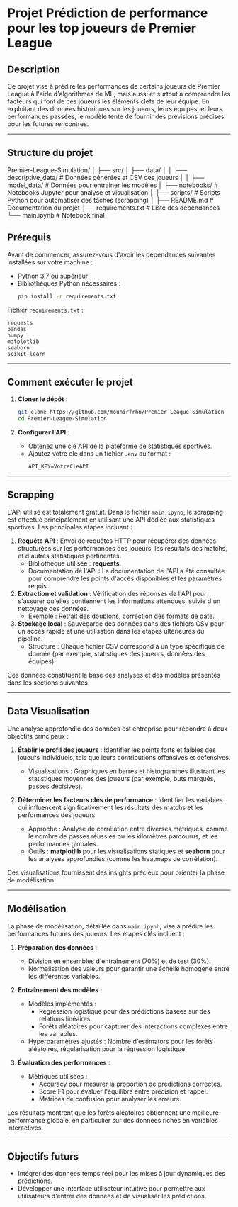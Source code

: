 # Projet **Prédiction de performance pour les top joueurs de Premier League**

## Description
Ce projet vise à prédire les performances de certains joueurs de Premier League à l'aide d'algorithmes de ML, mais aussi et surtout à comprendre les facteurs qui font de ces joueurs les éléments clefs de leur équipe. En exploitant des données historiques sur les joueurs, leurs équipes, et leurs performances passées, le modèle tente de fournir des prévisions précises pour les futures rencontres.

---

## Structure du projet

Premier-League-Simulation/
│
├── src/
│   ├── data/
│   │   ├── descriptive_data/   # Données générées et CSV des joueurs
│   │   ├── model_data/         # Données pour entrainer les modèles
│   ├── notebooks/              # Notebooks Jupyter pour analyse et visualisation
│   ├── scripts/                # Scripts Python pour automatiser des tâches (scrapping)
│
├── README.md                   # Documentation du projet
├── requirements.txt            # Liste des dépendances
└── main.ipynb                  # Notebook final

## Prérequis
Avant de commencer, assurez-vous d'avoir les dépendances suivantes installées sur votre machine :

- Python 3.7 ou supérieur
- Bibliothèques Python nécessaires :
  ```bash
  pip install -r requirements.txt
  ```

Fichier `requirements.txt` :
```
requests
pandas
numpy
matplotlib
seaborn
scikit-learn
```

---

## Comment exécuter le projet

1. **Cloner le dépôt** :
   ```bash
   git clone https://github.com/mounirfrhn/Premier-League-Simulation
   cd Premier-League-Simulation
   ```

2. **Configurer l'API** :
   - Obtenez une clé API de la plateforme de statistiques sportives.
   - Ajoutez votre clé dans un fichier `.env` au format :
     ```env
     API_KEY=VotreCleAPI
     ```
---

## Scrapping
L'API utilisé est totalement gratuit.
Dans le fichier `main.ipynb`, le scrapping est effectué principalement en utilisant une API dédiée aux statistiques sportives. Les principales étapes incluent :

1. **Requête API** : Envoi de requêtes HTTP pour récupérer des données structurées sur les performances des joueurs, les résultats des matchs, et d'autres statistiques pertinentes.
   - Bibliothèque utilisée : **requests**.
   - Documentation de l'API : La documentation de l'API a été consultée pour comprendre les points d'accès disponibles et les paramètres requis.
2. **Extraction et validation** : Vérification des réponses de l'API pour s'assurer qu'elles contiennent les informations attendues, suivie d'un nettoyage des données.
   - Exemple : Retrait des doublons, correction des formats de date.
3. **Stockage local** : Sauvegarde des données dans des fichiers CSV pour un accès rapide et une utilisation dans les étapes ultérieures du pipeline.
   - Structure : Chaque fichier CSV correspond à un type spécifique de donnée (par exemple, statistiques des joueurs, données des équipes).

Ces données constituent la base des analyses et des modèles présentés dans les sections suivantes.

---

## Data Visualisation
Une analyse approfondie des données est entreprise pour répondre à deux objectifs principaux :

1. **Établir le profil des joueurs** : Identifier les points forts et faibles des joueurs individuels, tels que leurs contributions offensives et défensives.
   - Visualisations : Graphiques en barres et histogrammes illustrant les statistiques moyennes des joueurs (par exemple, buts marqués, passes décisives).

2. **Déterminer les facteurs clés de performance** : Identifier les variables qui influencent significativement les résultats des matchs et les performances des joueurs.
   - Approche : Analyse de corrélation entre diverses métriques, comme le nombre de passes réussies ou les kilomètres parcourus, et les performances globales.
   - Outils : **matplotlib** pour les visualisations statiques et **seaborn** pour les analyses approfondies (comme les heatmaps de corrélation).

Ces visualisations fournissent des insights précieux pour orienter la phase de modélisation.

---

## Modélisation
La phase de modélisation, détaillée dans `main.ipynb`, vise à prédire les performances futures des joueurs. Les étapes clés incluent :

1. **Préparation des données** :
   - Division en ensembles d'entraînement (70%) et de test (30%).
   - Normalisation des valeurs pour garantir une échelle homogène entre les différentes variables.

2. **Entraînement des modèles** :
   - Modèles implémentés :
     - Régression logistique pour des prédictions basées sur des relations linéaires.
     - Forêts aléatoires pour capturer des interactions complexes entre les variables.
   - Hyperparamètres ajustés : Nombre d'estimators pour les forêts aléatoires, régularisation pour la régression logistique.

3. **Évaluation des performances** :
   - Métriques utilisées :
     - Accuracy pour mesurer la proportion de prédictions correctes.
     - Score F1 pour évaluer l'équilibre entre précision et rappel.
     - Matrices de confusion pour analyser les erreurs.

Les résultats montrent que les forêts aléatoires obtiennent une meilleure performance globale, en particulier sur des données riches en variables interactives.

---

## Objectifs futurs
- Intégrer des données temps réel pour les mises à jour dynamiques des prédictions.
- Développer une interface utilisateur intuitive pour permettre aux utilisateurs d'entrer des données et de visualiser les prédictions.
